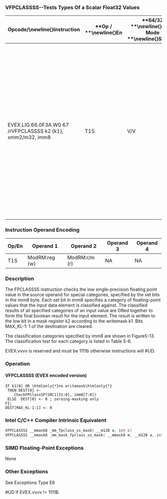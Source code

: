 ### VFPCLASSSS--Tests Types Of a Scalar Float32 Values


|**Opcode/**\newline{}**Instruction**|**Op / **\newline{}**En**|**64/32 **\newline{}**bit Mode **\newline{}**Support**|**CPUID **\newline{}**Feature **\newline{}**Flag**|**Description**|
|------------------------------------|-------------------------|------------------------------------------------------|--------------------------------------------------|---------------|
|EVEX.LIG.66.0F3A.W0 67 /rVFPCLASSSS k2 {k1}, xmm2/m32, imm8|T1S|V/V|AVX512DQ|Tests the input for the following categories: NaN, +0, -0, +Infinity, -Infinity, denormal, finite negative. The immediate field provides a mask bit for each of these category tests. The masked test results are OR-ed together to form a mask result.|
### Instruction Operand Encoding


|Op/En|Operand 1|Operand 2|Operand 3|Operand 4|
|-----|---------|---------|---------|---------|
|T1S|ModRM:reg (w)|ModRM:r/m (r)|NA|NA|
### Description


The FPCLASSSS instruction checks the low single-precision floating point value in the source operand for special categories, specified by the set bits in the imm8 byte. Each set bit in imm8 specifies a category of floating-point values that the input data element is classified against. The classified results of all specified categories of an input value are ORed together to form the final boolean result for the input element. The result is written to the low bit in a mask register k2 according to the writemask k1. Bits MAX_KL-1: 1 of the destination are cleared.

The classification categories specified by imm8 are shown in Figure5-13. The classification test for each category is listed in Table 5-6.

EVEX.vvvv is reserved and must be 1111b otherwise instructions will #UD.


### Operation
#### VFPCLASSSS (EVEX encoded version)
```info-verb
IF k1[0] OR \htmlonly{*}no writemask\htmlonly{*}
 THEN DEST[0] <-  
    CheckFPClassSP(SRC1[31:0], imm8[7:0])
 ELSE  DEST[0]  <- 0 ; zeroing-masking only
FI;
DEST[MAX_KL-1:1]  <- 0
```

### Intel C/C++ Compiler Intrinsic Equivalent

```cpp
VFPCLASSSS __mmask8 _mm_fpclass_ss_mask( __m128 a, int c)
VFPCLASSSS __mmask8 _mm_mask_fpclass_ss_mask( __mmask8 m, __m128 a, int c)
```
### SIMD Floating-Point Exceptions


None

### Other Exceptions


See Exceptions Type E6

#UD If EVEX.vvvv != 1111B.

